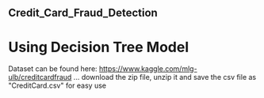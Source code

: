 ## Credit_Card_Fraud_Detection
# Using Decision Tree Model

Dataset can be found here: https://www.kaggle.com/mlg-ulb/creditcardfraud ... download the zip file, unzip it and save the csv file as "CreditCard.csv" for easy use
